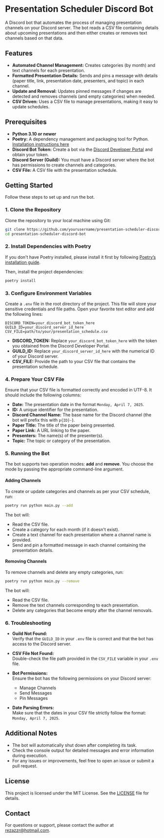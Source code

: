 # Presentation Scheduler Discord Bot

A Discord bot that automates the process of managing presentation channels on your Discord server. The bot reads a CSV file containing details about upcoming presentations and then either creates or removes text channels based on that data.

## Features

- **Automated Channel Management:** Creates categories (by month) and text channels for each presentation.
- **Formatted Presentation Details:** Sends and pins a message with details (paper title, link, presentation date, presenters, and topic) in each channel.
- **Update and Removal:** Updates pinned messages if changes are detected and removes channels (and empty categories) when needed.
- **CSV Driven:** Uses a CSV file to manage presentations, making it easy to update schedules.

## Prerequisites

- **Python 3.10 or newer**  
- **Poetry:** A dependency management and packaging tool for Python.  
  [Installation instructions here](https://python-poetry.org/docs/#installation)
- **Discord Bot Token:** Create a bot via the [Discord Developer Portal](https://discord.com/developers/applications) and obtain your token.
- **Discord Server (Guild):** You must have a Discord server where the bot has permissions to create channels and categories.
- **CSV File:** A CSV file with the presentation schedule.

## Getting Started

Follow these steps to set up and run the bot.

### 1. Clone the Repository

Clone the repository to your local machine using Git:

```bash
git clone https://github.com/yourusername/presentation-scheduler-discord-bot.git
cd presentation-scheduler-discord-bot
```

### 2. Install Dependencies with Poetry

If you don't have Poetry installed, please install it first by following [Poetry’s installation guide](https://python-poetry.org/docs/#installation).

Then, install the project dependencies:

```bash
poetry install
```

### 3. Configure Environment Variables

Create a `.env` file in the root directory of the project. This file will store your sensitive credentials and file paths. Open your favorite text editor and add the following lines:

```dotenv
DISCORD_TOKEN=your_discord_bot_token_here
GUILD_ID=your_discord_server_id_here
CSV_FILE=path/to/your/presentation_schedule.csv
```

- **DISCORD_TOKEN:** Replace `your_discord_bot_token_here` with the token you obtained from the Discord Developer Portal.
- **GUILD_ID:** Replace `your_discord_server_id_here` with the numerical ID of your Discord server.
- **CSV_FILE:** Provide the path to your CSV file that contains the presentation schedule.

### 4. Prepare Your CSV File

Ensure that your CSV file is formatted correctly and encoded in UTF-8. It should include the following columns:

- **Date:** The presentation date in the format `Monday, April 7, 2025`.
- **ID:** A unique identifier for the presentation.
- **Discord Channel Name:** The base name for the Discord channel (the bot will prefix this with `p{ID}-`).
- **Paper Title:** The title of the paper being presented.
- **Paper Link:** A URL linking to the paper.
- **Presenters:** The name(s) of the presenter(s).
- **Topic:** The topic or category of the presentation.

### 5. Running the Bot

The bot supports two operation modes: **add** and **remove**. You choose the mode by passing the appropriate command-line argument.

#### Adding Channels

To create or update categories and channels as per your CSV schedule, run:

```bash
poetry run python main.py --add
```

The bot will:
- Read the CSV file.
- Create a category for each month (if it doesn't exist).
- Create a text channel for each presentation where a channel name is provided.
- Send and pin a formatted message in each channel containing the presentation details.

#### Removing Channels

To remove channels and delete any empty categories, run:

```bash
poetry run python main.py --remove
```

The bot will:
- Read the CSV file.
- Remove the text channels corresponding to each presentation.
- Delete any categories that become empty after the channel removals.

### 6. Troubleshooting

- **Guild Not Found:**  
  Verify that the `GUILD_ID` in your `.env` file is correct and that the bot has access to the Discord server.

- **CSV File Not Found:**  
  Double-check the file path provided in the `CSV_FILE` variable in your `.env` file.

- **Bot Permissions:**  
  Ensure the bot has the following permissions on your Discord server:
  - Manage Channels
  - Send Messages
  - Pin Messages

- **Date Parsing Errors:**  
  Make sure that the dates in your CSV file strictly follow the format: `Monday, April 7, 2025`.

## Additional Notes

- The bot will automatically shut down after completing its task.
- Check the console output for detailed messages and error information during execution.
- For any issues or improvements, feel free to open an issue or submit a pull request.

## License

This project is licensed under the MIT License. See the [LICENSE](LICENSE) file for details.

## Contact

For questions or support, please contact the author at [rezazzr@hotmail.com](mailto:rezazzr@hotmail.com).

